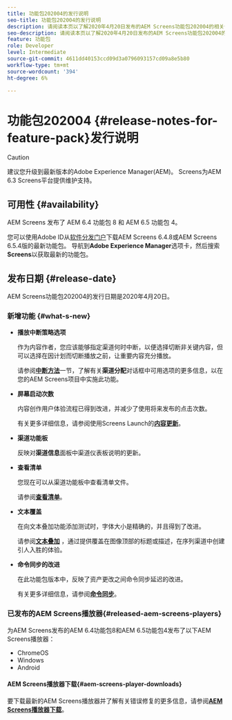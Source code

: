 ```yaml
---
title: 功能包202004的发行说明
seo-title: 功能包202004的发行说明
description: 请阅读本页以了解2020年4月20日发布的AEM Screens功能包202004的相关信息。
seo-description: 请阅读本页以了解2020年4月20日发布的AEM Screens功能包202004的相关信息。
feature: 功能包
role: Developer
level: Intermediate
source-git-commit: 4611dd40153ccd09d3a0796093157cd09a8e5b80
workflow-type: tm+mt
source-wordcount: '394'
ht-degree: 6%

---
```



# 功能包202004 {#release-notes-for-feature-pack}发行说明

>[!CAUTION]
>
>建议您升级到最新版本的Adobe Experience Manager(AEM)。 Screens为AEM 6.3 Screens平台提供维护支持。

## 可用性 {#availability}

AEM Screens 发布了 AEM 6.4 功能包 8 和 AEM 6.5 功能包 4。

您可以使用Adobe ID从[软件分发门户](https://experience.adobe.com/#/downloads/content/software-distribution/en/aem.html)下载AEM Screens 6.4.8或AEM Screens 6.5.4版的最新功能包。 导航到&#x200B;**Adobe Experience Manager**&#x200B;选项卡，然后搜索&#x200B;**Screens**&#x200B;以获取最新的功能包。

## 发布日期 {#release-date}

AEM Screens功能包202004的发行日期是2020年4月20日。

### 新增功能 {#what-s-new}

* **播放中断策略选项**

   作为内容作者，您应该能够指定渠道何时中断，以便选择切断非关键内容，但可以选择在因计划而切断播放之前，让重要内容充分播放。

   请参阅&#x200B;**[中断方法](/help/user-guide/channel-assignment.md#interruption-method-channel)**&#x200B;一节，了解有关&#x200B;**渠道分配**&#x200B;对话框中可用选项的更多信息，以在您的AEM Screens项目中实施此功能。

* **屏幕启动次数**

   内容创作用户体验流程已得到改进，并减少了使用将来发布的点击次数。

   有关更多详细信息，请参阅使用Screens Launch的&#x200B;**[内容更新](launches.md)**。

* **渠道功能板**

   反映对&#x200B;**渠道信息**&#x200B;面板中渠道仪表板说明的更新。


* **查看清单**

   您现在可以从渠道功能板中查看清单文件。

   请参阅&#x200B;**[查看清单](/help/user-guide/managing-channels.md#view-manifest)**。

* **文本覆盖**

   在向文本叠加功能添加测试时，字体大小是精确的，并且得到了改进。

   请参阅&#x200B;**[文本叠加](text-overlay.md)** ，通过提供覆盖在图像顶部的标题或描述，在序列渠道中创建引人入胜的体验。

* **命令同步的改进**

   在此功能包版本中，反映了资产更改之间命令同步延迟的改进。

   有关更多详细信息，请参阅&#x200B;**[命令同步](using-command-sync.md)**。

### 已发布的AEM Screens播放器{#released-aem-screens-players}

为AEM Screens发布的AEM 6.4功能包8和AEM 6.5功能包4发布了以下AEM Screens播放器：

* ChromeOS
* Windows
* Android

#### AEM Screens播放器下载{#aem-screens-player-downloads}

要下载最新的AEM Screens播放器并了解有关错误修复的更多信息，请参阅&#x200B;**[AEM Screens播放器下载](https://download.macromedia.com/screens/)**。
